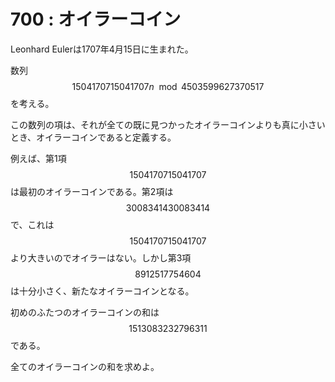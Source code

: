 # 700 : オイラーコイン

Leonhard Eulerは1707年4月15日に生まれた。

数列$$1504170715041707n \mod 4503599627370517$$を考える。

この数列の項は、それが全ての既に見つかったオイラーコインよりも真に小さいとき、オイラーコインであると定義する。

例えば、第1項$$1504170715041707$$は最初のオイラーコインである。第2項は$$3008341430083414$$で、これは$$1504170715041707$$より大きいのでオイラーはない。しかし第3項$$8912517754604$$は十分小さく、新たなオイラーコインとなる。

初めのふたつのオイラーコインの和は$$1513083232796311$$である。

全てのオイラーコインの和を求めよ。
